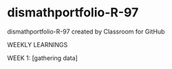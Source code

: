 # dismathportfolio-R-97
dismathportfolio-R-97 created by Classroom for GitHub

WEEKLY LEARNINGS

WEEK 1:
[gathering data]
